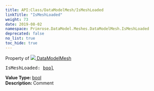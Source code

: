 ```yaml
---
title: API:Class/DataModelMesh/IsMeshLoaded
linkTitle: "IsMeshLoaded"
weight: 73
date: 2019-08-02
namespace: Primrose.DataModel.Meshes.DataModelMesh.IsMeshLoaded
deprecated: false
no_list: true
toc_hide: true
---
```

Property of <a href="/docs/api-reference/Class/DataModelMesh"><img src="/icons/silk/mesh.png"/>&nbsp;DataModelMesh</a>
<pre class="method-declaration">
IsMeshLoaded: <a class="type" href="/docs/api-reference/System/Primitives#boolean">bool</a></pre>
<b>Value Type: </b>
<a class="type" href="/docs/api-reference/System/Primitives#boolean">bool</a>
<br/>
<b>Description: </b>
Comment

